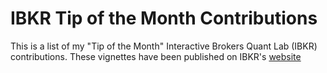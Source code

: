 # IBKR Tip of the Month Contributions
This is a list of my "Tip of the Month" Interactive Brokers Quant Lab (IBKR) contributions. These vignettes have been published on IBKR's [website](https://investors.interactivebrokers.com/en/index.php?f=25244&idx=1&sort=DESC&reg=1&org=Majeed+Simaan&video=)
